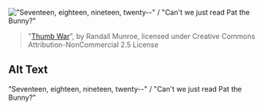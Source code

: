 !["Seventeen, eighteen, nineteen, twenty--" / "Can't we just read Pat the Bunny?"](https://imgs.xkcd.com/comics/thumb_war.png)
> "[Thumb War](https://xkcd.com/1753/)", by Randall Munroe, licensed under Creative Commons Attribution-NonCommercial 2.5 License

## Alt Text
"Seventeen, eighteen, nineteen, twenty--" / "Can't we just read Pat the Bunny?"
